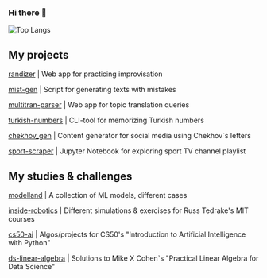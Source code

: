 ### Hi there 👋

![Top Langs](https://github-readme-stats.vercel.app/api/top-langs/?username=grt-pretender&hide_progress=true)

<!--
**grt-pretender/grt-pretender** is a ✨ _special_ ✨ repository because its `README.md` (this file) appears on your GitHub profile.

Here are some ideas to get you started:

- 🔭 I’m currently working on ...
- 🌱 I’m currently learning ...
- 👯 I’m looking to collaborate on ...
- 🤔 I’m looking for help with ...
- 💬 Ask me about ...
- 📫 How to reach me: ...
- 😄 Pronouns: ...
- ⚡ Fun fact: ...
![CodePen](https://img.shields.io/badge/Codepen-000000?style=for-the-badge&logo=codepen&logoColor=white)
![LeetCode](https://img.shields.io/badge/LeetCode-000000?style=for-the-badge&logo=LeetCode&logoColor=#d16c06)
![Telegram](https://img.shields.io/badge/Telegram-2CA5E0?style=for-the-badge&logo=telegram&logoColor=white)
[daria_cc](https://t.me/daria_cc) 
![Gmail](https://img.shields.io/badge/Gmail-D14836?style=for-the-badge&logo=gmail&logoColor=white)
dmetafrasis@gmail.com
![Kaggle](https://img.shields.io/badge/Kaggle-035a7d?style=for-the-badge&logo=kaggle&logoColor=white)
gr8pretender

![Anaconda](https://img.shields.io/badge/Anaconda-%2344A833.svg?style=for-the-badge&logo=anaconda&logoColor=white)
![Keras](https://img.shields.io/badge/Keras-%23D00000.svg?style=for-the-badge&logo=Keras&logoColor=white)
![PyTorch](https://img.shields.io/badge/PyTorch-%23EE4C2C.svg?style=for-the-badge&logo=PyTorch&logoColor=white)

![Python](https://img.shields.io/badge/python-3670A0?style=for-the-badge&logo=python&logoColor=ffdd54)
![Rust](https://img.shields.io/badge/rust-%23000000.svg?style=for-the-badge&logo=rust&logoColor=white)
![Go](https://img.shields.io/badge/go-%2300ADD8.svg?style=for-the-badge&logo=go&logoColor=white)
![CSS3](https://img.shields.io/badge/css3-%231572B6.svg?style=for-the-badge&logo=css3&logoColor
-->

## My projects

<!--
[chekhov_gen](https://github.com/grt-pretender/chekhov_gen/) | Content generation for social media using Chekhov`s letters
[scramble-jam](https://github.com/grt-pretender/scramble-jam/) | Tool for data scrambling using Go
[keyword-classifier](https://github.com/grt-pretender/keyword-classifier) | Glossary generator (patent documentation) 
[sverchok-scripts](https://github.com/grt-pretender/sverchok-scripts) | Code for 3d concept art projects in Blender

-->


[randizer](https://github.com/grt-pretender/randizer/) | Web app for practicing improvisation

[mist-gen](https://github.com/grt-pretender/mist-gen) | Script for generating texts with mistakes

[multitran-parser](https://github.com/grt-pretender/multitran-parser/) | Web app for topic translation queries

[turkish-numbers](https://github.com/grt-pretender/turkish-numbers/) | CLI-tool for memorizing Turkish numbers

[chekhov_gen](https://github.com/grt-pretender/chekhov_gen/) | Content generator for social media using Chekhov`s letters

[sport-scraper](https://github.com/grt-pretender/sport-scraper) | Jupyter Notebook for exploring sport TV channel playlist


## My studies & challenges
<!--
[genuary-2021](https://github.com/grt-pretender/genuary-2021/) | Entries for generative art challenge
[yeni-fiil](https://github.com/grt-pretender/yeni-fiil/) | Guessing game for memorizing Turkish verb forms
[reading-sicp](https://github.com/grt-pretender/reading-sicp/) | Solutions to some exercises from "Structure and Interpretation of Computer Programs"
[ds-linear-algebra](https://github.com/grt-pretender/ds-linear-algebra) | Solutions to Mike X Cohen`s "Practical Linear Algebra for Data Science"
[probability-land](https://github.com/grt-pretender/probability-land/) | Stats, probs, etc. 

-->

[modelland](https://github.com/grt-pretender/modelland/) | A collection of ML models, different cases

[inside-robotics](https://github.com/grt-pretender/inside-robotics) | Different simulations & exercises for Russ Tedrake's MIT courses

[cs50-ai](https://github.com/grt-pretender/cs50-ai/) | Algos/projects for CS50's "Introduction to Artificial Intelligence with Python"

[ds-linear-algebra](https://github.com/grt-pretender/ds-linear-algebra) | Solutions to Mike X Cohen`s "Practical Linear Algebra for Data Science"


<!--

[think-dsp-ex](https://github.com/grt-pretender/think-dsp-ex/) | Solutions to "Think DSP. Digital Signal Processing in Python"
[reading-kernighan-ritchie](https://github.com/grt-pretender/reading-kernighan-ritchie/) | Solutions to exercises
[codewars-jam](https://github.com/grt-pretender/codewars-jam/) 
[leetcode-snippets](https://github.com/grt-pretender/leetcode-snippets/)
[advent-of-code](https://github.com/grt-pretender/advent-of-code/) 


-->






